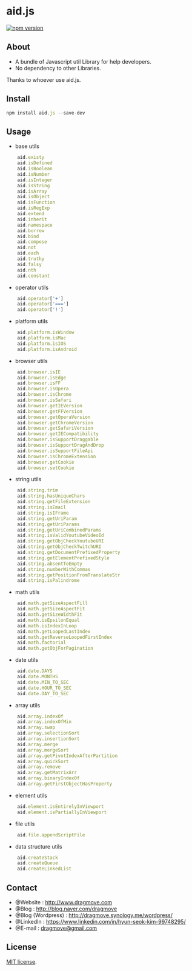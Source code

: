 # aid.js
[![npm version](https://badge.fury.io/js/aid.js.svg)](https://www.npmjs.com/package/aid.js)


## About
* A bundle of Javascript util Library for help developers.
* No dependency to other Libraries.

Thanks to whoever use aid.js.


## Install
```javascript
npm install aid.js --save-dev
```


## Usage
* base utils
```javascript
    aid.existy
    aid.isDefined
    aid.isBoolean
    aid.isNumber
    aid.isInteger
    aid.isString
    aid.isArray
    aid.isObject
    aid.isFunction
    aid.isRegExp
    aid.extend
    aid.inherit
    aid.namespace
    aid.borrow
    aid.bind
    aid.compose
    aid.not
    aid.each
    aid.truthy
    aid.falsy
    aid.nth
    aid.constant
```

* operator utils
```javascript
    aid.operator['+']
    aid.operator['===']
    aid.operator['!']
```

* platform utils
```javascript
    aid.platform.isWindow
    aid.platform.isMac
    aid.platform.isIOS
    aid.platform.isAndroid
```

* browser utils 
```javascript
    aid.browser.isIE
    aid.browser.isEdge
    aid.browser.isFF
    aid.browser.isOpera
    aid.browser.isChrome
    aid.browser.isSafari
    aid.browser.getIEVersion
    aid.browser.getFFVersion
    aid.browser.getOperaVersion
    aid.browser.getChromeVersion
    aid.browser.getSafariVersion
    aid.browser.getIECompatibility
    aid.browser.isSupportDraggable
    aid.browser.isSupportDragAndDrop
    aid.browser.isSupportFileApi
    aid.browser.isChromeExtension
    aid.browser.getCookie
    aid.browser.setCookie
```

* string utils 
```javascript
    aid.string.trim
    aid.string.hasUniqueChars
    aid.string.getFileExtension
    aid.string.isEmail
    aid.string.isIFrame
    aid.string.getUriParam
    aid.string.getUriParams
    aid.string.getUriCombinedParams
    aid.string.isValidYoutubeVideoId
    aid.string.getObjCheckYoutubeURI
    aid.string.getObjCheckTwitchURI
    aid.string.getDocumentPrefixedProperty
    aid.string.getElementPrefixedStyle
    aid.string.absentToEmpty
    aid.string.numberWithCommas
    aid.string.getPositionFromTranslateStr
    aid.string.isPalindrome
```

* math utils 
```javascript
    aid.math.getSizeAspectFill
    aid.math.getSizeAspectFit
    aid.math.getSizeWidthFit
    aid.math.isEpsilonEqual
    aid.math.isIndexInLoop
    aid.math.getLoopedLastIndex
    aid.math.getReverseLoopedFirstIndex
    aid.math.factorial
    aid.math.getObjForPagination
```

* date utils 
```javascript
    aid.date.DAYS
    aid.date.MONTHS
    aid.date.MIN_TO_SEC
    aid.date.HOUR_TO_SEC
    aid.date.DAY_TO_SEC
```

* array utils 
```javascript
    aid.array.indexOf
    aid.array.indexOfMin
    aid.array.swap
    aid.array.selectionSort
    aid.array.insertionSort
    aid.array.merge
    aid.array.mergeSort
    aid.array.getPivotIndexAfterPartition
    aid.array.quickSort
    aid.array.remove
    aid.array.getMatrixArr
    aid.array.binaryIndexOf
    aid.array.getFirstObjectHasProperty
```

* element utils
```javascript
    aid.element.isEntirelyInViewport
    aid.element.isPartiallyInViewport
```

* file utils
```javascript
    aid.file.appendScriptFile
```

* data structure utils
```javascript
    aid.createStack
    aid.createQueue
    aid.createLinkedList
```


## Contact
* @Website : http://www.dragmove.com
* @Blog : http://blog.naver.com/dragmove
* @Blog (Wordpress) : http://dragmove.synology.me/wordpress/
* @LinkedIn : https://www.linkedin.com/in/hyun-seok-kim-99748295/
* @E-mail : dragmove@gmail.com


## License
[MIT license](http://danro.mit-license.org/).